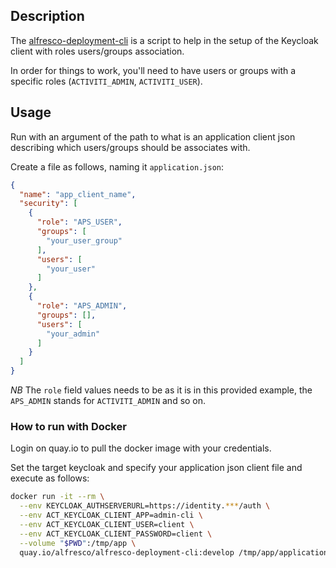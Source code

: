 ## Description

The [alfresco-deployment-cli](https://git.alfresco.com/process-services/alfresco-process-cli) is a script to help in the setup of the Keycloak client with roles users/groups association.

In order for things to work, you'll need to have users or groups with a specific roles (`ACTIVITI_ADMIN`, `ACTIVITI_USER`).

## Usage

Run with an argument of the path to what is an application client json describing which users/groups should be associates with.

Create a file as follows, naming it `application.json`:

```json
{
  "name": "app_client_name",
  "security": [
    {
      "role": "APS_USER",
      "groups": [
        "your_user_group"
      ],
      "users": [
        "your_user"
      ]
    },
    {
      "role": "APS_ADMIN",
      "groups": [],
      "users": [
        "your_admin"
      ]
    }
  ]
}
```
*NB* The `role` field values needs to be as it is in this provided example, the `APS_ADMIN` stands for `ACTIVITI_ADMIN` and so on.

### How to run with Docker

Login on quay.io to pull the docker image with your credentials.

Set the target keycloak and specify your application json client file and execute as follows:

``` bash
docker run -it --rm \
  --env KEYCLOAK_AUTHSERVERURL=https://identity.***/auth \
  --env ACT_KEYCLOAK_CLIENT_APP=admin-cli \
  --env ACT_KEYCLOAK_CLIENT_USER=client \
  --env ACT_KEYCLOAK_CLIENT_PASSWORD=client \
  --volume "$PWD":/tmp/app \
  quay.io/alfresco/alfresco-deployment-cli:develop /tmp/app/application.json
```
